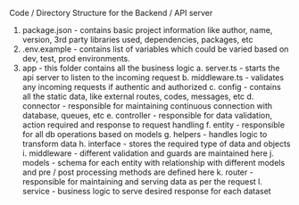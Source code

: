 Code / Directory Structure for the Backend / API server
1. package.json - contains basic project information like author, name, version, 3rd party libraries used, dependencies, packages, etc
2. .env.example - contains list of variables which could be varied based on dev, test, prod environments.
3. app - this folder contains all the business logic
    a. server.ts        -   starts the api server to listen to the incoming request
    b. middleware.ts    -   validates any incoming requests if authentic and authorized
    c. config           -   contains all the static data, like external routes, codes, messages, etc
    d. connector        -   responsible for maintaining continuous connection with database, queues, etc
    e. controller       -   responsible for data validation, action required and response to request handling
    f. entity           -   responsible for all db operations based on models
    g. helpers          -   handles logic to transform data
    h. interface        -   stores the required type of data and objects
    i. middleware       -   different validation and guards are maintained here
    j. models           -   schema for each entity with relationship with different models and pre / post processing methods are defined here
    k. router           -   responsible for maintaining and serving data as per the request
    l. service          -   business logic to serve desired response for each dataset
